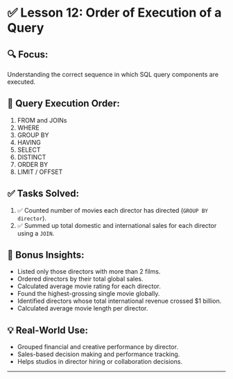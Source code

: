 # ✅ Lesson 12: Order of Execution of a Query

## 🔍 Focus:
Understanding the correct sequence in which SQL query components are executed.

## 🔢 Query Execution Order:
1. FROM and JOINs
2. WHERE
3. GROUP BY
4. HAVING
5. SELECT
6. DISTINCT
7. ORDER BY
8. LIMIT / OFFSET

## ✅ Tasks Solved:
1. ✅ Counted number of movies each director has directed (`GROUP BY director`).
2. ✅ Summed up total domestic and international sales for each director using a `JOIN`.

## 🧪 Bonus Insights:
- Listed only those directors with more than 2 films.
- Ordered directors by their total global sales.
- Calculated average movie rating for each director.
- Found the highest-grossing single movie globally.
- Identified directors whose total international revenue crossed $1 billion.
- Calculated average movie length per director.

## 💡 Real-World Use:
- Grouped financial and creative performance by director.
- Sales-based decision making and performance tracking.
- Helps studios in director hiring or collaboration decisions.

---
